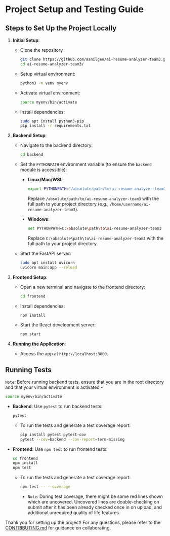 # Project Setup and Testing Guide

## Steps to Set Up the Project Locally

1. **Initial Setup**:
   - Clone the repository
      ```bash
      git clone https://github.com/aanilgeo/ai-resume-analyzer-team3.git
      cd ai-resume-analyzer-team3/
      ```
   - Setup virtual environment:
     ```bash
     python3 -m venv myenv
     ```
   - Activate virtual environment:
     ```bash
     source myenv/bin/activate
     ```
   - Install dependencies:
     ```bash
     sudo apt install python3-pip
     pip install -r requirements.txt
     ```

2. **Backend Setup**:
   - Navigate to the backend directory:
     ```bash
     cd backend
     ```
   - Set the `PYTHONPATH` environment variable (to ensure the `backend` module is accessible):
      - **Linux/Mac/WSL**:
          ```bash
          export PYTHONPATH="/absolute/path/to/ai-resume-analyzer-team3"
          ```
          Replace `/absolute/path/to/ai-resume-analyzer-team3` with the full path to your project directory (e.g., `/home/username/ai-resume-analyzer-team3`).
     
      - **Windows**:
        ```bash
        set PYTHONPATH=C:\absolute\path\to\ai-resume-analyzer-team3
        ```
        Replace `C:\absolute\path\to\ai-resume-analyzer-team3` with the full path to your project directory.
   - Start the FastAPI server:
     ```bash
     sudo apt install uvicorn
     uvicorn main:app --reload
     ```

3. **Frontend Setup**:
   - Open a new terminal and navigate to the frontend directory:
     ```bash
     cd frontend
     ```
   - Install dependencies:
     ```bash
     npm install
     ```
   - Start the React development server:
     ```bash
     npm start
     ```

4. **Running the Application**:
   - Access the app at `http://localhost:3000`.

## Running Tests
 `Note`: Before running backend tests, ensure that you are in the root directory and that your virtual environment is activated -
 ```bash
 source myenv/bin/activate
 ```

- **Backend**: Use `pytest` to run backend tests:
  ```bash
  pytest
  ```

  - To run the tests and generate a test coverage report:
    ```bash
    pip install pytest pytest-cov
    pytest --cov=backend --cov-report=term-missing
    ```

- **Frontend**: Use `npm test` to run frontend tests:
  ```bash
  cd frontend
  npm install
  npm test
  ```
  - To run the tests and generate a test coverage report:
    ```bash
    npm test -- --coverage
    ```
    - `Note`: During test coverage, there might be some red lines shown which are uncovered. Uncovered lines are double-checking on submit after it has been already checked once in on upload, and additional unrequired quality of life features.

Thank you for setting up the project! For any questions, please refer to the [CONTRIBUTING.md](./CONTRIBUTING.md) for guidance on collaborating.
